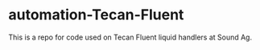 # automation-Tecan-Fluent
This is a repo for code used on Tecan Fluent liquid handlers at Sound Ag.
